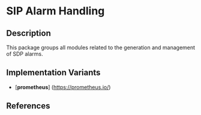 # SIP Alarm Handling

## Description

This package groups all modules related to the generation and management of 
SDP alarms.

## Implementation Variants

- [**prometheus**] (https://prometheus.io/)

## References
